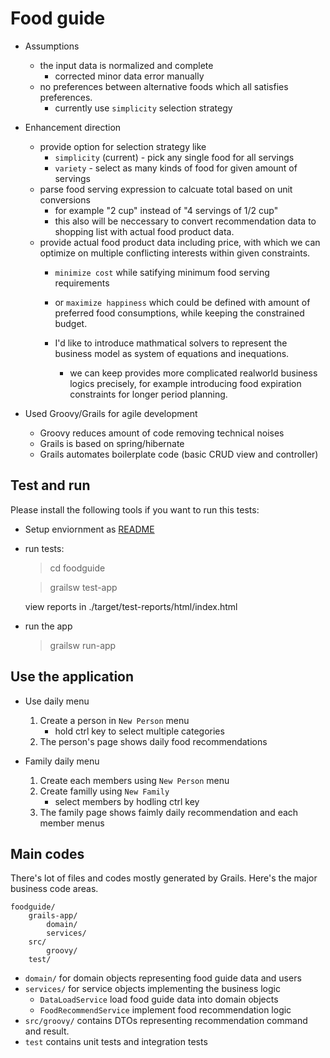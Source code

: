 Food guide
=============


* Assumptions
	* the input data is normalized and complete
		* corrected minor data error manually
	* no preferences between alternative foods which all satisfies preferences.
		* currently use `simplicity` selection strategy
		
* Enhancement direction
	* provide option for selection strategy like
		* `simplicity` (current) - pick any single food for all servings
		* `variety` - select as many kinds of food for given amount of servings
	* parse food serving expression to calcuate total based on unit conversions
		* for example "2 cup" instead of "4 servings of 1/2 cup"
		* this also will be neccessary to convert recommendation data to shopping list with actual food product data.
	* provide actual food product data including price, with which we can optimize on multiple conflicting interests within given constraints.
		* `minimize cost` while satifying minimum food serving requirements
		* or `maximize happiness` which could be defined with amount of preferred food consumptions, while keeping the constrained budget.
		
		* I'd like to introduce mathmatical solvers to represent the business model as system of equations and inequations.
			* we can keep provides more complicated realworld business logics precisely, for example introducing food expiration constraints for longer period planning.

* Used Groovy/Grails for agile development
	* Groovy reduces amount of code removing technical noises
	* Grails is based on spring/hibernate
	* Grails automates boilerplate code (basic CRUD view and controller)

## Test and run

Please install the following tools if you want to run this tests:

* Setup enviornment as [README](foodguide/README.md)

* run tests:

    > cd foodguide 

	> grailsw test-app

	view reports in ./target/test-reports/html/index.html

* run the app

	> grailsw run-app

## Use the application

* Use daily menu
	1. Create a person in `New Person` menu
		* hold ctrl key to select multiple categories
    2. The person's page shows daily food recommendations

* Family daily menu
 	1. Create each members using `New Person` menu
	2. Create familly using `New Family`
		* select members by hodling ctrl key
	3. The family page shows faimly daily recommendation and each member menus

## Main codes

There's lot of files and codes mostly generated by Grails. Here's the major business code areas.

	foodguide/
		grails-app/
			domain/
			services/
		src/
			groovy/
		test/

* `domain/`	for domain objects representing food guide data and users
* `services/` for service objects implementing the business logic
	* `DataLoadService` load food guide data into domain objects
	* `FoodRecommendService` implement food recommendation logic
* `src/groovy/` contains DTOs representing recommendation command and result.
* `test` contains unit tests and integration tests
